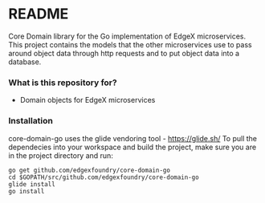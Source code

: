 # README #
Core Domain library for the Go implementation of EdgeX microservices.  This project contains the models that the other microservices use to pass around object data through http requests and to put object data into a database.

### What is this repository for? ###
* Domain objects for EdgeX microservices

### Installation ###
core-domain-go uses the glide vendoring tool - https://glide.sh/
To pull the dependecies into your workspace and build the project, make sure you are in the project directory and run:
```
go get github.com/edgexfoundry/core-domain-go
cd $GOPATH/src/github.com/edgexfoundry/core-domain-go
glide install
go install
```
